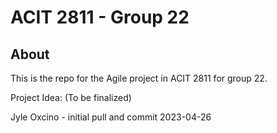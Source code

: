 # ACIT 2811 - Group 22

## About

This is the repo for the Agile project in ACIT 2811 for group 22.

Project Idea: (To be finalized)

Jyle Oxcino - initial pull and commit 2023-04-26
